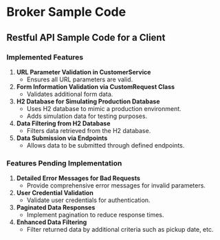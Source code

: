 
# Broker Sample Code

## Restful API Sample Code for a Client

### Implemented Features

1. **URL Parameter Validation in CustomerService**
   * Ensures all URL parameters are valid.
2. **Form Information Validation via CustomRequest Class**
   * Validates additional form data.
3. **H2 Database for Simulating Production Database**
   * Uses H2 database to mimic a production environment.
   * Adds simulation data for testing purposes.
4. **Data Filtering from H2 Database**
   * Filters data retrieved from the H2 database.
5. **Data Submission via Endpoints**
   * Allows data to be submitted through defined endpoints.

### Features Pending Implementation

1. **Detailed Error Messages for Bad Requests**
   * Provide comprehensive error messages for invalid parameters.
2. **User Credential Validation**
   * Validate user credentials for authentication.
3. **Paginated Data Responses**
   * Implement pagination to reduce response times.
4. **Enhanced Data Filtering**
   * Filter returned data by additional criteria such as pickup date, etc.
